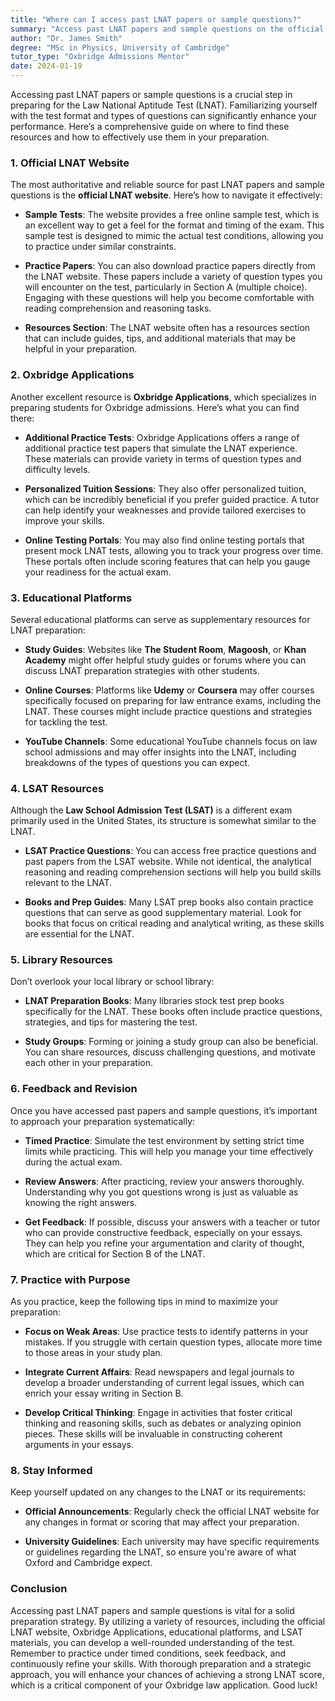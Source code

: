 ```yaml
---
title: "Where can I access past LNAT papers or sample questions?"
summary: "Access past LNAT papers and sample questions on the official LNAT website to enhance your test preparation and familiarize yourself with the format."
author: "Dr. James Smith"
degree: "MSc in Physics, University of Cambridge"
tutor_type: "Oxbridge Admissions Mentor"
date: 2024-01-19
---
```


Accessing past LNAT papers or sample questions is a crucial step in preparing for the Law National Aptitude Test (LNAT). Familiarizing yourself with the test format and types of questions can significantly enhance your performance. Here’s a comprehensive guide on where to find these resources and how to effectively use them in your preparation.

### 1. **Official LNAT Website**

The most authoritative and reliable source for past LNAT papers and sample questions is the **official LNAT website**. Here’s how to navigate it effectively:

- **Sample Tests**: The website provides a free online sample test, which is an excellent way to get a feel for the format and timing of the exam. This sample test is designed to mimic the actual test conditions, allowing you to practice under similar constraints.

- **Practice Papers**: You can also download practice papers directly from the LNAT website. These papers include a variety of question types you will encounter on the test, particularly in Section A (multiple choice). Engaging with these questions will help you become comfortable with reading comprehension and reasoning tasks.

- **Resources Section**: The LNAT website often has a resources section that can include guides, tips, and additional materials that may be helpful in your preparation.

### 2. **Oxbridge Applications**

Another excellent resource is **Oxbridge Applications**, which specializes in preparing students for Oxbridge admissions. Here’s what you can find there:

- **Additional Practice Tests**: Oxbridge Applications offers a range of additional practice test papers that simulate the LNAT experience. These materials can provide variety in terms of question types and difficulty levels.

- **Personalized Tuition Sessions**: They also offer personalized tuition, which can be incredibly beneficial if you prefer guided practice. A tutor can help identify your weaknesses and provide tailored exercises to improve your skills.

- **Online Testing Portals**: You may also find online testing portals that present mock LNAT tests, allowing you to track your progress over time. These portals often include scoring features that can help you gauge your readiness for the actual exam.

### 3. **Educational Platforms**

Several educational platforms can serve as supplementary resources for LNAT preparation:

- **Study Guides**: Websites like **The Student Room**, **Magoosh**, or **Khan Academy** might offer helpful study guides or forums where you can discuss LNAT preparation strategies with other students.

- **Online Courses**: Platforms like **Udemy** or **Coursera** may offer courses specifically focused on preparing for law entrance exams, including the LNAT. These courses might include practice questions and strategies for tackling the test.

- **YouTube Channels**: Some educational YouTube channels focus on law school admissions and may offer insights into the LNAT, including breakdowns of the types of questions you can expect.

### 4. **LSAT Resources**

Although the **Law School Admission Test (LSAT)** is a different exam primarily used in the United States, its structure is somewhat similar to the LNAT. 

- **LSAT Practice Questions**: You can access free practice questions and past papers from the LSAT website. While not identical, the analytical reasoning and reading comprehension sections will help you build skills relevant to the LNAT.

- **Books and Prep Guides**: Many LSAT prep books also contain practice questions that can serve as good supplementary material. Look for books that focus on critical reading and analytical writing, as these skills are essential for the LNAT.

### 5. **Library Resources**

Don’t overlook your local library or school library:

- **LNAT Preparation Books**: Many libraries stock test prep books specifically for the LNAT. These books often include practice questions, strategies, and tips for mastering the test.

- **Study Groups**: Forming or joining a study group can also be beneficial. You can share resources, discuss challenging questions, and motivate each other in your preparation.

### 6. **Feedback and Revision**

Once you have accessed past papers and sample questions, it’s important to approach your preparation systematically:

- **Timed Practice**: Simulate the test environment by setting strict time limits while practicing. This will help you manage your time effectively during the actual exam.

- **Review Answers**: After practicing, review your answers thoroughly. Understanding why you got questions wrong is just as valuable as knowing the right answers.

- **Get Feedback**: If possible, discuss your answers with a teacher or tutor who can provide constructive feedback, especially on your essays. They can help you refine your argumentation and clarity of thought, which are critical for Section B of the LNAT.

### 7. **Practice with Purpose**

As you practice, keep the following tips in mind to maximize your preparation:

- **Focus on Weak Areas**: Use practice tests to identify patterns in your mistakes. If you struggle with certain question types, allocate more time to those areas in your study plan.

- **Integrate Current Affairs**: Read newspapers and legal journals to develop a broader understanding of current legal issues, which can enrich your essay writing in Section B.

- **Develop Critical Thinking**: Engage in activities that foster critical thinking and reasoning skills, such as debates or analyzing opinion pieces. These skills will be invaluable in constructing coherent arguments in your essays.

### 8. **Stay Informed**

Keep yourself updated on any changes to the LNAT or its requirements:

- **Official Announcements**: Regularly check the official LNAT website for any changes in format or scoring that may affect your preparation.

- **University Guidelines**: Each university may have specific requirements or guidelines regarding the LNAT, so ensure you're aware of what Oxford and Cambridge expect.

### Conclusion

Accessing past LNAT papers and sample questions is vital for a solid preparation strategy. By utilizing a variety of resources, including the official LNAT website, Oxbridge Applications, educational platforms, and LSAT materials, you can develop a well-rounded understanding of the test. Remember to practice under timed conditions, seek feedback, and continuously refine your skills. With thorough preparation and a strategic approach, you will enhance your chances of achieving a strong LNAT score, which is a critical component of your Oxbridge law application. Good luck!
    